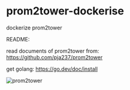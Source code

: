 # prom2tower-dockerise
dockerize prom2tower


README:

read documents of prom2tower from:
https://github.com/pja237/prom2tower

get golang:
https://go.dev/doc/install


![prom2tower](https://user-images.githubusercontent.com/91185476/215541278-ba9900c2-3755-4575-ba19-696e85865dfb.png)
